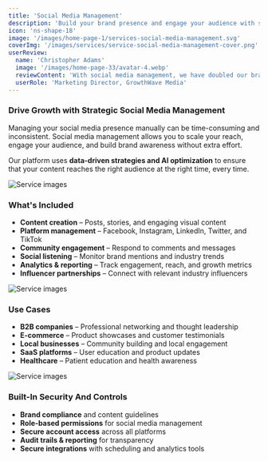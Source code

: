 ```yaml
---
title: 'Social Media Management'
description: 'Build your brand presence and engage your audience with strategic social media management across all major platforms.'
icon: 'ns-shape-18'
image: '/images/home-page-1/services-social-media-management.svg'
coverImg: '/images/services/service-social-media-management-cover.png'
userReview:
  name: 'Christopher Adams'
  image: '/images/home-page-33/avatar-4.webp'
  reviewContent: 'With social media management, we have doubled our brand awareness while cutting content creation time in half. It has become a vital part of our growth strategy.'
  userRole: 'Marketing Director, GrowthWave Media'
---
```


### Drive Growth with Strategic Social Media Management

Managing your social media presence manually can be time-consuming and inconsistent. Social media management allows you to scale your reach, engage your audience, and build brand awareness without extra effort.

Our platform uses **data-driven strategies and AI optimization** to ensure that your content reaches the right audience at the right time, every time.

![Service images](/images/services/service-details-1.png)

### What's Included

- **Content creation** – Posts, stories, and engaging visual content
- **Platform management** – Facebook, Instagram, LinkedIn, Twitter, and TikTok
- **Community engagement** – Respond to comments and messages
- **Social listening** – Monitor brand mentions and industry trends
- **Analytics & reporting** – Track engagement, reach, and growth metrics
- **Influencer partnerships** – Connect with relevant industry influencers

![Service images](/images/services/service-details-2.png)

### Use Cases

- **B2B companies** – Professional networking and thought leadership
- **E-commerce** – Product showcases and customer testimonials
- **Local businesses** – Community building and local engagement
- **SaaS platforms** – User education and product updates
- **Healthcare** – Patient education and health awareness

![Service images](/images/services/service-details-3.jpg)

### Built-In Security And Controls

- **Brand compliance** and content guidelines
- **Role-based permissions** for social media management
- **Secure account access** across all platforms
- **Audit trails & reporting** for transparency
- **Secure integrations** with scheduling and analytics tools
